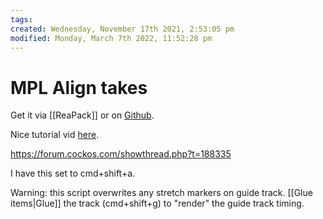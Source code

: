 ```yaml
---
tags: 
created: Wednesday, November 17th 2021, 2:53:05 pm
modified: Monday, March 7th 2022, 11:52:28 pm
---
```


# MPL Align takes
Get it via [[ReaPack]] or on [Github](https://github.com/MichaelPilyavskiy/ReaScripts/blob/master/Various/mpl_Align%20takes.lua).

Nice tutorial vid [here](https://www.youtube.com/watch?v=47-6BjGMmd0).

https://forum.cockos.com/showthread.php?t=188335

I have this set to cmd+shift+a.

Warning: this script overwrites any stretch markers on guide track. [[Glue items|Glue]] the track (cmd+shift+g) to "render" the guide track timing.